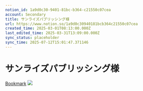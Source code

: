 ```yaml
---
notion_id: 1a9d0c30-9401-81bc-b364-c21550c07cea
account: Secondary
title: サンライズパブリッシング様
url: https://www.notion.so/1a9d0c30940181bcb364c21550c07cea
created_time: 2025-03-01T08:13:00.000Z
last_edited_time: 2025-03-31T13:09:00.000Z
sync_status: placeholder
sync_time: 2025-07-12T15:01:47.371146
---
```

# サンライズパブリッシング様

[Bookmark](https://sunrise-publishing.com/)
![](https://prod-files-secure.s3.us-west-2.amazonaws.com/d58fe38c-a9d4-4466-aed9-85604b7b2c6d/7953c060-23b4-4f16-acc5-a4205b4e2c09/sunrise-publishing.jpeg?X-Amz-Algorithm=AWS4-HMAC-SHA256&X-Amz-Content-Sha256=UNSIGNED-PAYLOAD&X-Amz-Credential=ASIAZI2LB466WBEVC23L%2F20250719%2Fus-west-2%2Fs3%2Faws4_request&X-Amz-Date=20250719T063219Z&X-Amz-Expires=3600&X-Amz-Security-Token=IQoJb3JpZ2luX2VjEIX%2F%2F%2F%2F%2F%2F%2F%2F%2F%2FwEaCXVzLXdlc3QtMiJGMEQCIEyCki7%2FshYk3MvxEjGt5ZWMmXNMRKOvPW%2BR4irUEdWjAiBKRyuNTAlrBARQqal5WgVLajBljBVVSJsJeq7Ww3M8WCqIBAie%2F%2F%2F%2F%2F%2F%2F%2F%2F%2F8BEAAaDDYzNzQyMzE4MzgwNSIMLNn4%2BHswMg1iElL%2FKtwD64uFqSbRTDZ7%2B6taQLGPvcD7JOinoGkwlau5hsx0xpkhGPIuyg%2FTWujAUVJ3SH%2BMAXcywWm9OjNS%2F2Nve2knh4CmNDMmf4g1xWGzhzlcB6OWDpie4KoLqEbyElD2cI%2Bitgs%2F2HN5WBuciQecrWsX17DZGxiVUqf8dITWCJLAaXsxhv5bc9yC1FNGFsOnJyQl%2BoifFbdNy3i8bBaiK8scRqMA2m6KipZcHHpV6ZkDAL4XzI79EYiVz%2BeVlOtJKDoe2VeLoRT950zUe%2FODhoSLL%2FlY%2F9a7fIxAe0Pm%2FTDrxU2Wv4IxCzeeHgZat5Utn%2F7lT7p%2Fof%2FdaeiDjRs%2Fgv666XRwq7NSCJWpXt4vwTaf6DJmx0JpvE6xdXMa4sAhhbEHBA7jedEKRG%2FY1VqFRXH%2Fa4JssEmL%2B52yUh9652pdElOJ%2FZNPlnbz0tTeoZBDi3qDZ%2FNuAj%2Bsy%2FAyG9JR3OpwQg4dQMRn6jN4K6ZePrrmODKqQKMfDqtRNFC5tYesNvvI0jlRHiO6gP2d10AaBHPjZyB43iteON0gRA%2FL8O9DdY00mga3IMUD2x%2FfNVzsGPsrvmZtXMF3o%2FzXWzPb9meNWgq5AQTcYJ8A7gsO%2B3HeQs0sEFGQUOIn3npkKlYw0cXswwY6pgGkfNIjR5ArQe7ZuRUoOPWMl2N%2F0j8H96%2BDOKxliOe2GRRaA7638za%2B69tVKENQl4GyuaTF79wkA612%2FKPtx1nMxstWbDJkLg8XWZkNtacPmhqA9P2So0z4DXlBwKp6K75X0%2BRHork0YUhD0QgiTGlKIC%2BdmHN3kBmYKNwxWetkQA5piRAjSGt57b9KuyqdprA3kCr8LaOgZwhijnHEJ6lwOfSzpdNh&X-Amz-Signature=1948bda5d3fc92666056fcf5bf19853ec0178c96e40fa869250fb9be4a55b496&X-Amz-SignedHeaders=host&x-amz-checksum-mode=ENABLED&x-id=GetObject)